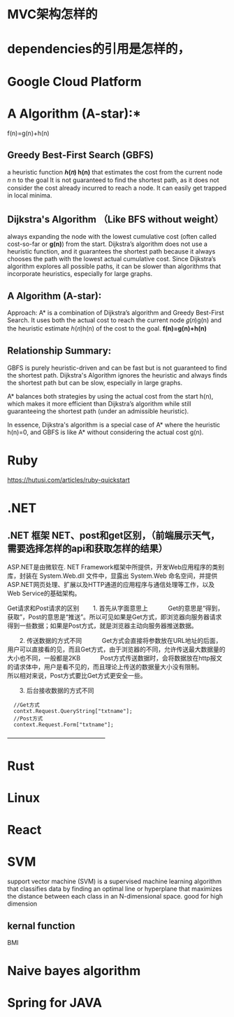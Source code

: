 

# MVC架构怎样的

# dependencies的引用是怎样的，

# Google Cloud Platform


# A Algorithm (A-star):*
f(n)=g(n)+h(n)

## Greedy Best-First Search (GBFS)
a heuristic function **ℎ(𝑛) h(n)** that estimates the cost from the current node 𝑛 n to the goal
It is not guaranteed to find the shortest path, as it does not consider the cost already incurred to reach a node. It can easily get trapped in local minima.

## Dijkstra's Algorithm （Like BFS without weight）
always expanding the node with the lowest cumulative cost (often called cost-so-far or **g(n)**) from the start.
Dijkstra’s algorithm does not use a heuristic function, and it guarantees the shortest path because it always chooses the path with the lowest actual cumulative cost.
Since Dijkstra’s algorithm explores all possible paths, it can be slower than algorithms that incorporate heuristics, especially for large graphs.

## A Algorithm (A-star):
Approach: A* is a combination of Dijkstra’s algorithm and Greedy Best-First Search. It uses both the actual cost to reach the current node 
𝑔(𝑛)g(n) and the heuristic estimate ℎ(𝑛)h(n) of the cost to the goal. 
**f(n)=g(n)+h(n)**


## Relationship Summary:
GBFS is purely heuristic-driven and can be fast but is not guaranteed to find the shortest path.
Dijkstra's Algorithm ignores the heuristic and always finds the shortest path but can be slow, especially in large graphs.

A* balances both strategies by using the actual cost from the start h(n), which makes it more efficient than Dijkstra’s algorithm while still guaranteeing the shortest path (under an admissible heuristic).

In essence, Dijkstra's algorithm is a special case of A* where the heuristic h(n)=0, and GBFS is like A* without considering the actual cost g(n).



# Ruby


https://hutusi.com/articles/ruby-quickstart

# .NET
## .NET 框架 NET、post和get区别，（前端展示天气，需要选择怎样的api和获取怎样的结果）


ASP.NET是由微软在. NET Framework框架中所提供，开发Web应用程序的类别库，封装在 System.Web.dll 文件中，显露出 System.Web 命名空间，并提供ASP.NET网页处理、扩展以及HTTP通道的应用程序与通信处理等工作，以及Web Service的基础架构。


Get请求和Post请求的区别
  1. 首先从字面意思上
   Get的意思是“得到，获取”，Post的意思是“推送”。所以可见如果是Get方式，即浏览器向服务器请求得到一些数据；如果是Post方式，就是浏览器主动向服务器推送数据。

  2. 传送数据的方式不同
   Get方式会直接将参数放在URL地址的后面，用户可以直接看的见，而且Get方式，由于浏览器的不同，允许传送最大数据量的大小也不同，一般都是2KB
   Post方式传送数据时，会将数据放在http报文的请求体中，用户是看不见的，而且理论上传送的数据量大小没有限制。
   所以相对来说，Post方式要比Get方式更安全一些。

  3. 后台接收数据的方式不同

      //Get方式
      contxt.Request.QueryString["txtname"];
      //Post方式
      context.Request.Form["txtname"];
————————————————






# Rust

# Linux


# React


# SVM 
 support vector machine (SVM) is a supervised machine learning algorithm that classifies data by finding an optimal line or hyperplane that maximizes the distance between each class in an N-dimensional space.
 good for high dimension

 ## kernal function
 BMI

 # Naive bayes algorithm



# Spring for JAVA